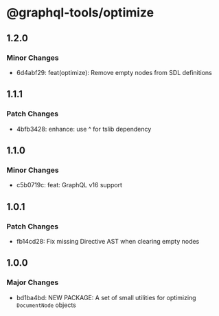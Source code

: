 # @graphql-tools/optimize

## 1.2.0

### Minor Changes

- 6d4abf29: feat(optimize): Remove empty nodes from SDL definitions

## 1.1.1

### Patch Changes

- 4bfb3428: enhance: use ^ for tslib dependency

## 1.1.0

### Minor Changes

- c5b0719c: feat: GraphQL v16 support

## 1.0.1

### Patch Changes

- fb14cd28: Fix missing Directive AST when clearing empty nodes

## 1.0.0

### Major Changes

- bd1ba4bd: NEW PACKAGE: A set of small utilities for optimizing `DocumentNode` objects
